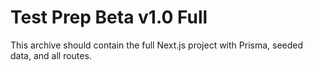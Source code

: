 # Test Prep Beta v1.0 Full

This archive should contain the full Next.js project with Prisma, seeded data, and all routes.
